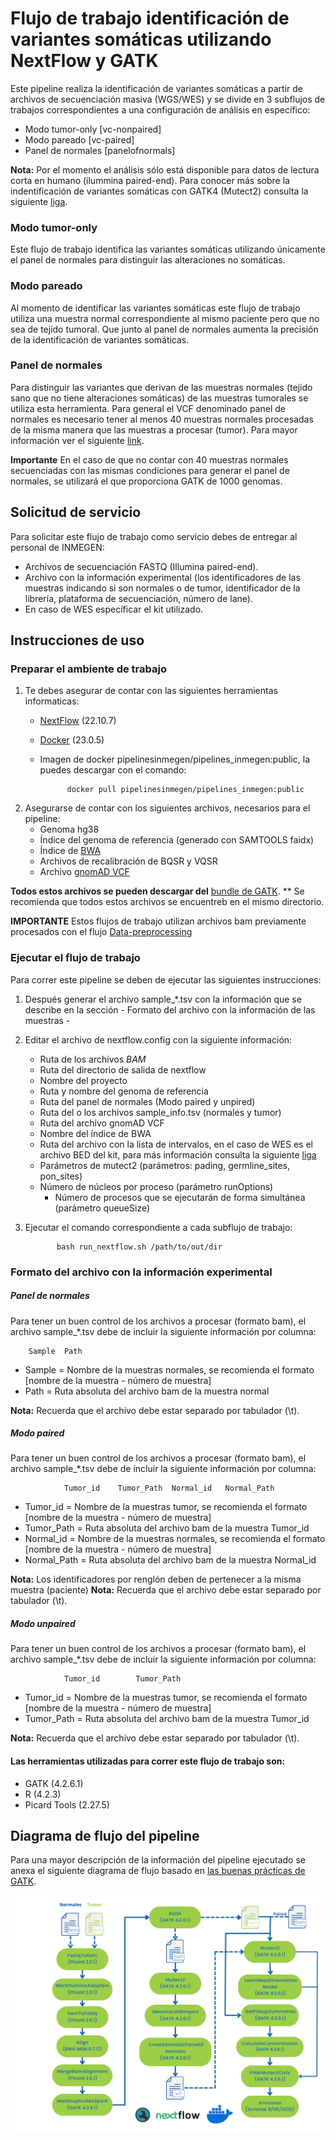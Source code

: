 # Flujo de trabajo identificación de variantes somáticas utilizando NextFlow y GATK

Este pipeline realiza la identificación de variantes somáticas a partir de archivos de secuenciación masiva (WGS/WES) y se divide en 3 subflujos de trabajos correspondientes a una configuración de análisis en específico:

- Modo tumor-only [vc-nonpaired]
- Modo pareado [vc-paired]
- Panel de normales [panelofnormals]

**Nota:** Por el momento el análisis sólo está disponible para datos de lectura corta en humano (ilummina paired-end).
Para conocer más sobre la indentificación de variantes somáticas con GATK4 (Mutect2) consulta la siguiente [liga](https://gatk.broadinstitute.org/hc/en-us/articles/360035531132--How-to-Call-somatic-mutations-using-GATK4-Mutect2).

   ### Modo tumor-only
Este flujo de trabajo identifica las variantes somáticas utilizando únicamente el panel de normales para distinguir las alteraciones no somáticas.

   ### Modo pareado
Al momento de identificar las variantes somáticas este flujo de trabajo utiliza una muestra normal correspondiente al mismo paciente pero que no sea de tejido tumoral. Que junto al panel de normales aumenta la precisión de la identificación de variantes somáticas.

### Panel de normales
Para distinguir las variantes que derivan de las muestras normales (tejido sano que no tiene alteraciones somáticas) de las muestras tumorales se utiliza esta herramienta. Para general el VCF denominado panel de normales es necesario tener al menos 40 muestras normales procesadas de la misma manera que las muestras a procesar (tumor).
Para mayor información ver el siguiente [link](https://gatk.broadinstitute.org/hc/en-us/articles/360035890631-Panel-of-Normals-PON-).

**Importante**
En el caso de que no contar con 40 muestras normales secuenciadas con las mismas condiciones para generar el panel de normales, se utilizará el que proporciona GATK de 1000 genomas. 

## Solicitud de servicio

Para solicitar este flujo de trabajo como servicio debes de entregar al personal de INMEGEN: 

- Archivos de secuenciación FASTQ (Illumina paired-end).
- Archivo con la información experimental (los identificadores de las muestras indicando si son normales o de tumor, identificador de la librería, plataforma de secuenciación,  número de lane).
- En caso de WES específicar el kit utilizado.

## Instrucciones de uso 

### Preparar el ambiente de trabajo

1. Te debes asegurar de contar con las siguientes herramientas informaticas:
	- [NextFlow](https://www.nextflow.io/docs/latest/index.html) (22.10.7)
	- [Docker](https://docs.docker.com/) (23.0.5)
	- Imagen de docker pipelinesinmegen/pipelines_inmegen:public, la puedes descargar con el comando: 

                docker pull pipelinesinmegen/pipelines_inmegen:public

3. Asegurarse de contar con los siguientes archivos, necesarios para el pipeline:
	- Genoma hg38
	- Índice del genoma de referencia (generado con SAMTOOLS faidx)
	- Índice de [BWA](https://bio-bwa.sourceforge.net/bwa.shtml)
	- Archivos de recalibración de BQSR y VQSR
	- Archivo [gnomAD VCF](https://gnomad.broadinstitute.org/downloads/)

**Todos estos archivos se pueden descargar del** [bundle de GATK](https://console.cloud.google.com/storage/browser/genomics-public-data/resources/broad/hg38/v0;tab=objects?prefix=&forceOnObjectsSortingFiltering=false).
** Se recomienda que todos estos archivos se encuentreb en el mismo directorio.

**IMPORTANTE**
Estos flujos de trabajo utilizan archivos bam previamente procesados con el flujo [Data-preprocessing](https://github.com/INMEGEN/Pipelines_INMEGEN/tree/Principal/Data_preprocessing)

### Ejecutar el flujo de trabajo

Para correr este pipeline se deben de ejecutar las siguientes instrucciones:

 1. Después generar el archivo sample_*.tsv con la información que se describe en la sección - Formato del archivo con la información de las muestras -
 2. Editar el archivo de nextflow.config con la siguiente información:

	- Ruta de los archivos *BAM*
	- Ruta del directorio de salida de nextflow
	- Nombre del proyecto 
	- Ruta y nombre del genoma de referencia
	- Ruta del panel de normales (Modo paired y unpired)
	- Ruta del o los archivos sample_info.tsv (normales y tumor)
	- Ruta del archivo gnomAD VCF
	- Nombre del índice de BWA
	- Ruta del archivo con la lista de intervalos, en el caso de WES es el archivo BED del kit, para más información consulta la siguiente [liga](https://gatk.broadinstitute.org/hc/en-us/articles/360035531852-Intervals-and-interval-lists)
	- Parámetros de mutect2 (parámetros: pading, germline_sites, pon_sites)
	- Número de núcleos por proceso (parámetro runOptions) 
        - Número de procesos que se ejecutarán de forma simultánea (parámetro queueSize)

  3. Ejecutar el comando correspondiente a cada subflujo de trabajo: 

                bash run_nextflow.sh /path/to/out/dir

### Formato del archivo con la información experimental

##### Panel de normales 

Para tener un buen control de los archivos a procesar (formato bam), el archivo sample_*.tsv debe de incluir la siguiente información por columna:
 
		Sample	Path	

 - Sample   = Nombre de la muestras normales, se recomienda el formato [nombre de la muestra - número de muestra]
 - Path     = Ruta absoluta del archivo bam de la muestra normal

**Nota:** Recuerda que el archivo debe estar separado por tabulador (\t).

##### Modo paired
Para tener un buen control de los archivos a procesar (formato bam), el archivo sample_*.tsv debe de incluir la siguiente información por columna:
 
                Tumor_id	Tumor_Path	Normal_id	Normal_Path     

 - Tumor_id    = Nombre de la muestras tumor, se recomienda el formato [nombre de la muestra - número de muestra]
 - Tumor_Path  = Ruta absoluta del archivo bam de la muestra Tumor_id
 - Normal_id   = Nombre de la muestras normales, se recomienda el formato [nombre de la muestra - número de muestra]
 - Normal_Path = Ruta absoluta del archivo bam de la muestra Normal_id

**Nota:** Los identificadores por renglón deben de pertenecer a la misma muestra (paciente)
**Nota:** Recuerda que el archivo debe estar separado por tabulador (\t).
       
##### Modo unpaired       

Para tener un buen control de los archivos a procesar (formato bam), el archivo sample_*.tsv debe de incluir la siguiente información por columna:
 
                Tumor_id        Tumor_Path

 - Tumor_id    = Nombre de la muestras tumor, se recomienda el formato [nombre de la muestra - número de muestra]
 - Tumor_Path  = Ruta absoluta del archivo bam de la muestra Tumor_id

**Nota:** Recuerda que el archivo debe estar separado por tabulador (\t).

#### Las herramientas utilizadas para correr este flujo de trabajo son:

 - GATK (4.2.6.1)
 - R (4.2.3)
 - Picard Tools (2.27.5)

## Diagrama de flujo del pipeline 

Para una mayor descripción de la información del pipeline ejecutado se anexa el siguiente diagrama de flujo basado en [las buenas prácticas de GATK](https://gatk.broadinstitute.org/hc/en-us/articles/360035894731-Somatic-short-variant-discovery-SNVs-Indels-).

![Flujo identificación de variantes somaticas](../flowcharts/flujo_VCS.PNG)
